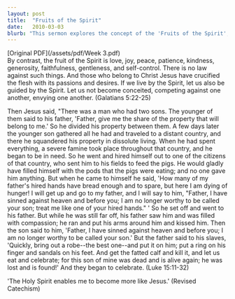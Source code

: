 ```yaml
---
layout: post
title:  "Fruits of the Spirit"
date:   2010-03-03
blurb: "This sermon explores the concept of the 'Fruits of the Spirit', as described in Galatians 5:22-25. It uses the parable of the prodigal son from Luke 15:11-32 to illustrate the transformative power of the Holy Spirit in guiding us towards love, joy, peace, patience, kindness, generosity, faithfulness, gentleness, and self-control. The sermon emphasizes the importance of not becoming conceited, competing against one another, or envying one another."
---
```

[Original PDF](/assets/pdf/Week 3.pdf)    
By contrast, the fruit of the Spirit is love, joy, peace, patience, kindness, generosity, faithfulness, gentleness, and self-control. There is no law against such things. And those who belong to Christ Jesus have crucified the flesh with its passions and desires. If we live by the Spirit, let us also be guided by the Spirit. Let us not become conceited, competing against one another, envying one another. (Galatians 5:22-25)

Then Jesus said, "There was a man who had two sons. The younger of them said to his father, 'Father, give me the share of the property that will belong to me.' So he divided his property between them. A few days later the younger son gathered all he had and traveled to a distant country, and there he squandered his property in dissolute living. When he had spent everything, a severe famine took place throughout that country, and he began to be in need. So he went and hired himself out to one of the citizens of that country, who sent him to his fields to feed the pigs. He would gladly have filled himself with the pods that the pigs were eating; and no one gave him anything. But when he came to himself he said, 'How many of my father's hired hands have bread enough and to spare, but here I am dying of hunger! I will get up and go to my father, and I will say to him, "Father, I have sinned against heaven and before you; I am no longer worthy to be called your son; treat me like one of your hired hands." ' So he set off and went to his father. But while he was still far off, his father saw him and was filled with compassion; he ran and put his arms around him and kissed him. Then the son said to him, 'Father, I have sinned against heaven and before you; I am no longer worthy to be called your son.' But the father said to his slaves, 'Quickly, bring out a robe--the best one--and put it on him; put a ring on his finger and sandals on his feet. And get the fatted calf and kill it, and let us eat and celebrate; for this son of mine was dead and is alive again; he was lost and is found!' And they began to celebrate. (Luke 15:11-32)

'The Holy Spirit enables me to become more like Jesus.' (Revised Catechism)
